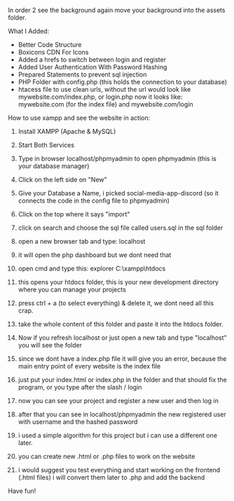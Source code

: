 In order 2 see the background again move your background into the assets folder.

What I Added:
- Better Code Structure
- Boxicons CDN For Icons
- Added a hrefs to switch between login and register
- Added User Authentication With Password Hashing
- Prepared Statements to prevent sql injection
- PHP Folder with config.php (this holds the connection to your database)
- htacess file to use clean urls, without the url would look like mywebsite.com/index.php, or login.php now it looks like:
mywebsite.com (for the index file) and mywebsite.com/login


How to use xampp and see the website in action:
1. Install XAMPP (Apache & MySQL)
2. Start Both Services
3. Type in browser localhost/phpmyadmin to open phpmyadmin (this is your database manager)
4. Click on the left side on "New"
5. Give your Database a Name, i picked social-media-app-discord (so it connects the code in the config file to phpmyadmin)
6. Click on the top where it says "import"
7. click on search and choose the sql file called users.sql in the sql folder
8. open a new browser tab and type: localhost
9. it will open the php dashboard but we dont need that
10. open cmd and type this: explorer C:\xampp\htdocs
11. this opens your htdocs folder, this is your new development directory where you can manage your projects
12. press ctrl + a (to select everything) & delete it, we dont need all this crap.
13. take the whole content of this folder and paste it into the htdocs folder.
14. Now if you refresh localhost or just open a new tab and type "localhost" you will see the folder
15. since we dont have a index.php file it will give you an error, because the main entry point of every website is
the index file
16. just put your index.html or index.php in the folder and that should fix the program, or you type after the slash / login
17. now you can see your project and register a new user and then log in
18. after that you can see in localhost/phpmyadmin the new registered user with username and the hashed password
19. i used a simple algorithm for this project but i can use a different one later.
20. you can create new .html or .php files to work on the website

21. i would suggest you test everything and start working on the frontend (.html files)
i will convert them later to .php and add the backend

Have fun!